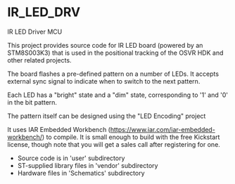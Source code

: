 # IR_LED_DRV
IR LED Driver MCU

This project provides source code for IR LED board (powered by an STM8S003K3) that is used in the positional tracking of the OSVR HDK and other related projects.

The board flashes a pre-defined pattern on a number of LEDs. It accepts external sync signal to indicate when to switch to the next pattern.

Each LED has a "bright" state and a "dim" state, corresponding to '1' and '0' in the bit pattern.

The pattern itself can be designed using the "LED Encoding" project

It uses IAR Embedded Workbench (https://www.iar.com/iar-embedded-workbench/) to compile. It is small enough to build with the free Kickstart license, though note that you will get a sales call after registering for one.

- Source code is in 'user' subdirectory
- ST-supplied library files in 'vendor' subdirectory
- Hardware files in 'Schematics' subdirectory
